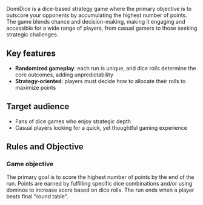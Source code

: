 DomiDice is a dice-based strategy game where the primary objective is to outscore your opponents by accumulating the highest number of points. The game blends chance and decision-making, making it engaging and accessible for a wide range of players, from casual gamers to those seeking strategic challenges.
## Key features
* **Randomized gameplay**: each run is unique, and dice rolls determine the core outcomes, adding unpredictability
* **Strategy-oriented**: players must decide how to allocate their rolls to maximize points
## Target audience
* Fans of dice games who enjoy strategic depth
* Casual players looking for a quick, yet thoughtful gaming experience
## Rules and Objective
### Game objective
The primary goal is to score the highest number of points by the end of the run. Points are earned by fulfilling specific dice combinations and/or using dominos to increase score based on dice rolls. The run ends when a player beats final "round table".
